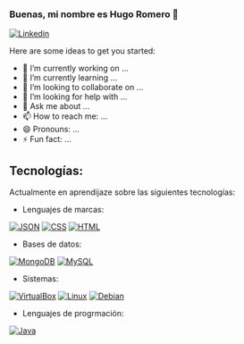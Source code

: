 ### Buenas, mi nombre es Hugo Romero 👋

[![Linkedin](https://play-lh.googleusercontent.com/kMofEFLjobZy_bCuaiDogzBcUT-dz3BBbOrIEjJ-hqOabjK8ieuevGe6wlTD15QzOqw)](https://www.linkedin.com/in/hugo-romero-domenech-b5277a257/)

Here are some ideas to get you started:

- 🔭 I’m currently working on ...
- 🌱 I’m currently learning ...
- 👯 I’m looking to collaborate on ...
- 🤔 I’m looking for help with ...
- 💬 Ask me about ...
- 📫 How to reach me: ...
- 😄 Pronouns: ...
- ⚡ Fun fact: ...

## Tecnologías:
Actualmente en aprendijaze sobre las siguientes tecnologías:

- Lenguajes de marcas:

[![JSON](https://img.shields.io/badge/JSON-000000?style=for-the-badge&logo=json&logoColor=white&labelColor=101010)]()
[![CSS](https://img.shields.io/badge/CSS-1572B6?style=for-the-badge&logo=css3&logoColor=white&labelColor=101010)]()
[![HTML](https://img.shields.io/badge/HTML-E34F26?style=for-the-badge&logo=html5&logoColor=white&labelColor=101010)]()

- Bases de datos:

[![MongoDB](https://img.shields.io/badge/MongoDB-47A248?style=for-the-badge&logo=mongodb&logoColor=white&labelColor=101010)]()
[![MySQL](https://img.shields.io/badge/MySQL-4479A1?style=for-the-badge&logo=mysql&logoColor=white&labelColor=101010)]()

- Sistemas:

[![VirtualBox](https://img.shields.io/badge/VirtualBox-183A61?style=for-the-badge&logo=virtualbox&logoColor=white&labelColor=101010)]()
[![Linux](https://img.shields.io/badge/Linux-FCC624?style=for-the-badge&logo=linux&logoColor=white&labelColor=101010)]()
[![Debian](https://img.shields.io/badge/Debian-A81D33?style=for-the-badge&logo=debian&logoColor=white&labelColor=101010)]()

- Lenguajes de progrmación:

[![Java](https://img.shields.io/badge/Java-007396?style=for-the-badge&logo=java&logoColor=white&labelColor=101010)]()
